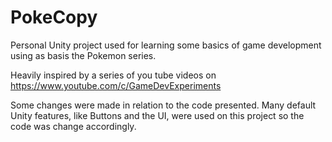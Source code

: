 # PokeCopy
Personal Unity project used for learning some basics of game development using as basis the Pokemon series.

Heavily inspired by a series of you tube videos on https://www.youtube.com/c/GameDevExperiments 
 
Some changes were made in relation to the code presented. Many default Unity features, like Buttons and the UI, were used on this project so the code was change accordingly.
